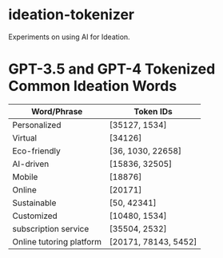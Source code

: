 # ideation-tokenizer
Experiments on using AI for Ideation.

# GPT-3.5 and GPT-4 Tokenized Common Ideation Words
| Word/Phrase              | Token IDs            |
|--------------------------|----------------------|
| Personalized             | [35127, 1534]        |
| Virtual                  | [34126]              |
| Eco-friendly             | [36, 1030, 22658]    |
| AI-driven                | [15836, 32505]       |
| Mobile                   | [18876]              |
| Online                   | [20171]              |
| Sustainable              | [50, 42341]          |
| Customized               | [10480, 1534]        |
| subscription service     | [35504, 2532]        |
| Online tutoring platform | [20171, 78143, 5452] |
